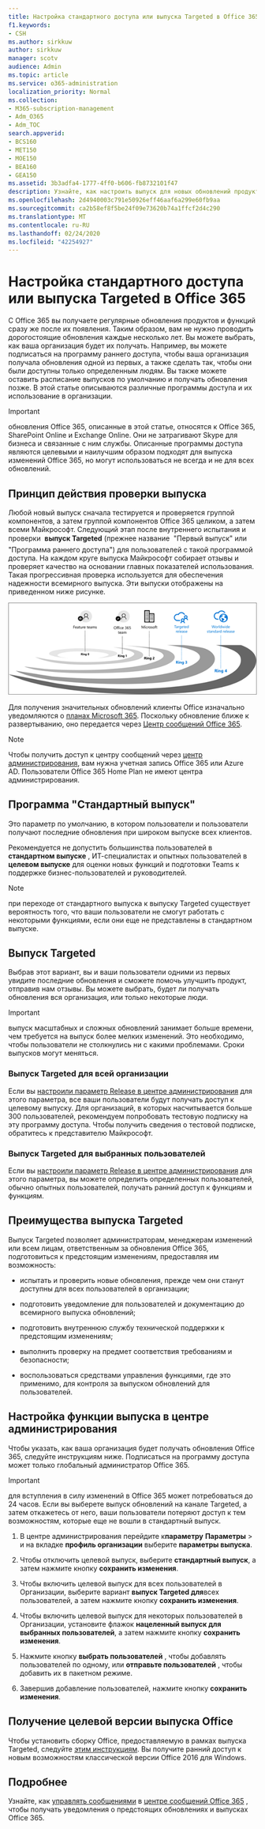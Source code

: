 ```yaml
---
title: Настройка стандартного доступа или выпуска Targeted в Office 365
f1.keywords:
- CSH
ms.author: sirkkuw
author: sirkkuw
manager: scotv
audience: Admin
ms.topic: article
ms.service: o365-administration
localization_priority: Normal
ms.collection:
- M365-subscription-management
- Adm_O365
- Adm_TOC
search.appverid:
- BCS160
- MET150
- MOE150
- BEA160
- GEA150
ms.assetid: 3b3adfa4-1777-4ff0-b606-fb8732101f47
description: Узнайте, как настроить выпуск для новых обновлений продуктов и компонентов в центре администрирования Microsoft 365.
ms.openlocfilehash: 2d4940003c791e50926eff46aaf6a299e60fb9aa
ms.sourcegitcommit: ca2b58ef8f5be24f09e73620b74a1ffcf2d4c290
ms.translationtype: MT
ms.contentlocale: ru-RU
ms.lasthandoff: 02/24/2020
ms.locfileid: "42254927"
---
```

# <a name="set-up-the-standard-or-targeted-release-options-in-office-365"></a>Настройка стандартного доступа или выпуска Targeted в Office 365

С Office 365 вы получаете регулярные обновления продуктов и функций сразу же после их появления. Таким образом, вам не нужно проводить дорогостоящие обновления каждые несколько лет. Вы можете выбрать, как ваша организация будет их получать. Например, вы можете подписаться на программу раннего доступа, чтобы ваша организация получала обновления одной из первых, а также сделать так, чтобы они были доступны только определенным людям. Вы также можете оставить расписание выпусков по умолчанию и получать обновления позже. В этой статье описываются различные программы доступа и их использование в организации.
  
> [!IMPORTANT]
> обновления Office 365, описанные в этой статье, относятся к Office 365, SharePoint Online и Exchange Online. Они не затрагивают Skype для бизнеса и связанные с ним службы. Описанные программы доступа являются целевыми и наилучшим образом подходят для выпуска изменений Office 365, но могут использоваться не всегда и не для всех обновлений. 
  
## <a name="how-it-works---release-validation"></a>Принцип действия проверки выпуска

Любой новый выпуск сначала тестируется и проверяется группой компонентов, а затем группой компонентов Office 365 целиком, а затем всеми Майкрософт. Следующий этап после внутреннего испытания и проверки  **выпуск Targeted** (прежнее название  "Первый выпуск" или "Программа раннего доступа") для пользователей с такой программой доступа. На каждом круге выпуска Майкрософт собирает отзывы и проверяет качество на основании главных показателей использования. Такая прогрессивная проверка используется для обеспечения надежности всемирного выпуска. Эти выпуски отображены на приведенном ниже рисунке. 
  
![Освобождение звонков проверки для Office 365](../media/73611ed3-2d8c-4e7b-8074-9f03b239f9ed.png)
  
Для получения значительных обновлений клиенты Office изначально уведомляются о [планах Microsoft 365](https://products.office.com/business/office-365-roadmap). Поскольку обновление ближе к развертыванию, оно передается через [Центр сообщений Office 365](https://admin.microsoft.com/Adminportal/Home?source=applauncher#/MessageCenter).

> [!NOTE]
> Чтобы получить доступ к центру сообщений через [центр администрирования](https://docs.microsoft.com/office365/admin/admin-overview/about-the-admin-center), вам нужна учетная запись Office 365 или Azure AD. Пользователи Office 365 Home Plan не имеют центра администрирования.


## <a name="standard-release"></a>Программа "Стандартный выпуск"

Это параметр по умолчанию, в котором пользователи и пользователи получают последние обновления при широком выпуске всех клиентов.
  
Рекомендуется не допустить большинства пользователей в **стандартном выпуске** , ИТ-специалистах и опытных пользователей в **целевом выпуске** для оценки новых функций и подготовки Teams к поддержке бизнес-пользователей и руководителей. 
  
> [!NOTE]
> при переходе от стандартного выпуска к выпуску Targeted существует вероятность того, что ваши пользователи не смогут работать с некоторыми функциями, если они еще не представлены в стандартном выпуске. 
  
## <a name="targeted-release"></a>Выпуск Targeted

Выбрав этот вариант, вы и ваши пользователи одними из первых увидите последние обновления и сможете помочь улучшить продукт, отправив нам отзывы. Вы можете выбрать, будет ли получать обновления вся организация, или только некоторые люди.
  
> [!IMPORTANT]
> выпуск масштабных и сложных обновлений занимает больше времени, чем требуется на выпуск более мелких изменений. Это необходимо, чтобы пользователи не столкнулись ни с какими проблемами. Сроки выпусков могут меняться. 
  
### <a name="targeted-release-for-entire-organization"></a>Выпуск Targeted для всей организации

Если вы [настроили параметр Release в центре администрирования](#set-up-the-release-option-in-the-admin-center) для этого параметра, все ваши пользователи будут получать доступ к целевому выпуску. Для организаций, в которых насчитывается больше 300 пользователей, рекомендуем попробовать тестовую подписку на эту программу доступа. Чтобы получить сведения о тестовой подписке, обратитесь к представителю Майкрософт. 
  
### <a name="targeted-release-for-selected-users"></a>Выпуск Targeted для выбранных пользователей

Если вы [настроили параметр Release в центре администрирования](#set-up-the-release-option-in-the-admin-center) для этого параметра, вы можете определить определенных пользователей, обычно опытных пользователей, получать ранний доступ к функциям и функциям. 
  
## <a name="benefits-of-targeted-release"></a>Преимущества выпуска Targeted

Выпуск Targeted позволяет администраторам, менеджерам изменений или всем лицам, ответственным за обновления Office 365, подготовиться к предстоящим изменениям, предоставляя им возможность:
  
- испытать и проверить новые обновления, прежде чем они станут доступны для всех пользователей в организации;
    
- подготовить уведомление для пользователей и документацию до всемирного выпуска обновлений;
    
- подготовить внутреннюю службу технической поддержки к предстоящим изменениям;
    
- выполнить проверку на предмет соответствия требованиям и безопасности;
    
- воспользоваться средствами управления функциями, где это применимо, для контроля за выпуском обновлений для пользователей.
    
## <a name="set-up-the-release-option-in-the-admin-center"></a>Настройка функции выпуска в центре администрирования

Чтобы указать, как ваша организация будет получать обновления Office 365, следуйте инструкциям ниже. Подписаться на программу доступа может только глобальный администратор Office 365.
  
> [!IMPORTANT]
> для вступления в силу изменений в Office 365 может потребоваться до 24 часов. Если вы выберете выпуск обновлений на канале Targeted, а затем откажетесь от него, ваши пользователи потеряют доступ к тем возможностям, которые еще не вошли в стандартный выпуск. 
  
1. В центре администрирования перейдите к**параметру** **Параметры** > и на вкладке **профиль организации** выберите **параметры выпуска**.

5. Чтобы отключить целевой выпуск, выберите **стандартный выпуск**, а затем нажмите кнопку **сохранить изменения**. 
    
6. Чтобы включить целевой выпуск для всех пользователей в Организации, выберите вариант **выпуск Targeted для**всех пользователей, а затем нажмите кнопку **сохранить изменения**. 
    
7. Чтобы включить целевой выпуск для некоторых пользователей в Организации, установите флажок **нацеленный выпуск для выбранных пользователей**, а затем нажмите кнопку **сохранить изменения**. 
    
8. Нажмите кнопку **выбрать пользователей** , чтобы добавлять пользователей по одному, или **отправьте пользователей** , чтобы добавить их в пакетном режиме.
    
9. Завершив добавление пользователей, нажмите кнопку **сохранить изменения**.



## <a name="get-the-targeted-release-version-of-office"></a>Получение целевой версии выпуска Office

Чтобы установить сборку Office, предоставляемую в рамках выпуска Targeted, следуйте [этим инструкциям](https://support.office.com/article/4dd8ba40-73c0-4468-b778-c7b744d03ead). Вы получите ранний доступ к новым возможностям классической версии Office 2016 для Windows.
  
## <a name="learn-more"></a>Подробнее

Узнайте, как [управлять сообщениями](https://docs.microsoft.com/office365/admin/manage/message-center) в [центре сообщений Office 365](https://admin.microsoft.com/Adminportal/Home?source=applauncher#/MessageCenter) , чтобы получать уведомления о предстоящих обновлениях и выпусках Office 365.
